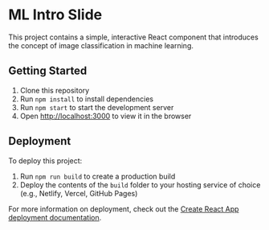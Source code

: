 # ML Intro Slide

This project contains a simple, interactive React component that introduces the concept of image classification in machine learning.

## Getting Started

1. Clone this repository
2. Run `npm install` to install dependencies
3. Run `npm start` to start the development server
4. Open [http://localhost:3000](http://localhost:3000) to view it in the browser

## Deployment

To deploy this project:

1. Run `npm run build` to create a production build
2. Deploy the contents of the `build` folder to your hosting service of choice (e.g., Netlify, Vercel, GitHub Pages)

For more information on deployment, check out the [Create React App deployment documentation](https://create-react-app.dev/docs/deployment/).